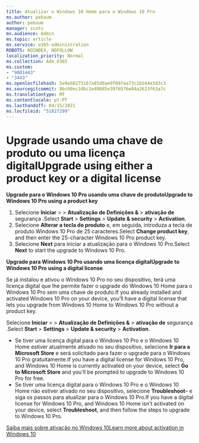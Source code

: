 ```yaml
---
title: Atualizar o Windows 10 Home para o Windows 10 Pro
ms.author: pebaum
author: pebaum
manager: scotv
ms.audience: Admin
ms.topic: article
ms.service: o365-administration
ROBOTS: NOINDEX, NOFOLLOW
localization_priority: Normal
ms.collection: Adm_O365
ms.custom:
- "9001443"
- "3443"
ms.openlocfilehash: 5a9eb8275167a85d0ae9f097aa73c1b244e3d3c3
ms.sourcegitcommit: 8bc60ec34bc1e40685e3976576e04a2623f63a7c
ms.translationtype: MT
ms.contentlocale: pt-PT
ms.lasthandoff: 04/15/2021
ms.locfileid: "51827299"
---
```

# <a name="upgrade-using-either-a-product-key-or-a-digital-license"></a><span data-ttu-id="203cd-102">Upgrade usando uma chave de produto ou uma licença digital</span><span class="sxs-lookup"><span data-stu-id="203cd-102">Upgrade using either a product key or a digital license</span></span>

<span data-ttu-id="203cd-103">**Upgrade para o Windows 10 Pro usando uma chave de produto**</span><span class="sxs-lookup"><span data-stu-id="203cd-103">**Upgrade to Windows 10 Pro using a product key**</span></span>

1. <span data-ttu-id="203cd-104">Selecione **Iniciar**  >    >  **Atualização de Definições &**  >  **ativação de** segurança .</span><span class="sxs-lookup"><span data-stu-id="203cd-104">Select **Start** > **Settings** > **Update & security** > **Activation**.</span></span>
2. <span data-ttu-id="203cd-105">Selecione **Alterar a tecla do produto** e, em seguida, introduza a tecla de produto Windows 10 Pro de 25 caracteres.</span><span class="sxs-lookup"><span data-stu-id="203cd-105">Select **Change product key**, and then enter the 25-character Windows 10 Pro product key.</span></span>
3. <span data-ttu-id="203cd-106">Selecione **Next** para iniciar a atualização para o Windows 10 Pro.</span><span class="sxs-lookup"><span data-stu-id="203cd-106">Select **Next** to start the upgrade to Windows 10 Pro.</span></span>

<span data-ttu-id="203cd-107">**Upgrade para Windows 10 Pro usando uma licença digital**</span><span class="sxs-lookup"><span data-stu-id="203cd-107">**Upgrade to Windows 10 Pro using a digital license**</span></span>

<span data-ttu-id="203cd-108">Se já instalou e ativou o Windows 10 Pro no seu dispositivo, terá uma licença digital que lhe permite fazer o upgrade do Windows 10 Home para o Windows 10 Pro sem uma chave de produto.</span><span class="sxs-lookup"><span data-stu-id="203cd-108">If you already installed and activated Windows 10 Pro on your device, you’ll have a digital license that lets you upgrade from Windows 10 Home to Windows 10 Pro without a product key.</span></span>

<span data-ttu-id="203cd-109">Selecione **Iniciar**  >    >  **Atualização de Definições &**  >  **ativação de** segurança .</span><span class="sxs-lookup"><span data-stu-id="203cd-109">Select **Start** > **Settings** > **Update & security** > **Activation**.</span></span>

- <span data-ttu-id="203cd-110">Se tiver uma licença digital para o Windows 10 Pro e o Windows 10 Home estiver atualmente ativado no seu dispositivo, selecione **Ir para a Microsoft Store** e será solicitado para fazer o upgrade para o Windows 10 Pro gratuitamente.</span><span class="sxs-lookup"><span data-stu-id="203cd-110">If you have a digital license for Windows 10 Pro, and Windows 10 Home is currently activated on your device, select **Go to Microsoft Store** and you'll be prompted to upgrade to Windows 10 Pro for free.</span></span>
- <span data-ttu-id="203cd-111">Se tiver uma licença digital para o Windows 10 Pro e o Windows 10 Home não estiver ativado no seu dispositivo, selecione **Troubleshoot**– e siga os passos para atualizar para o Windows 10 Pro.</span><span class="sxs-lookup"><span data-stu-id="203cd-111">If you have a digital license for Windows 10 Pro, and Windows 10 Home isn't activated on your device, select **Troubleshoot**, and then follow the steps to upgrade to Windows 10 Pro.</span></span>

[<span data-ttu-id="203cd-112">Saiba mais sobre ativação no Windows 10</span><span class="sxs-lookup"><span data-stu-id="203cd-112">Learn more about activation in Windows 10</span></span>](https://support.microsoft.com/help/12440)